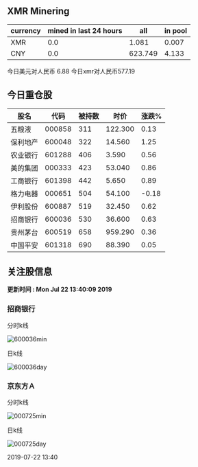 ## XMR Minering

|currency|mined in last 24 hours|all|in pool|
|---|---|---|---|
|XMR|0.0|1.081|0.007|
|CNY|0.0|623.749|4.133|

今日美元对人民币 6.88	今日xmr对人民币577.19


## 今日重仓股 

|股名|代码|被持数|时价|涨跌%|
|---|---|---|---|---|
|五粮液|000858|311|122.300|0.13|
|保利地产|600048|322|14.560|1.25|
|农业银行|601288|406|3.590|0.56|
|美的集团|000333|423|53.040|0.86|
|工商银行|601398|442|5.650|0.89|
|格力电器|000651|504|54.100|-0.18|
|伊利股份|600887|519|32.450|0.62|
|招商银行|600036|530|36.600|0.63|
|贵州茅台|600519|658|959.290|0.36|
|中国平安|601318|690|88.390|0.05|

## 关注股信息
**更新时间 : Mon Jul 22 13:40:09 2019**
### 招商银行 
分时k线

![600036min](http://image.sinajs.cn/newchart/min/n/sh600036.gif)

日k线

![600036day](http://image.sinajs.cn/newchart/daily/n/sh600036.gif)

### 京东方Ａ 
分时k线

![000725min](http://image.sinajs.cn/newchart/min/n/sz000725.gif)

日k线

![000725day](http://image.sinajs.cn/newchart/daily/n/sz000725.gif)

2019-07-22 13:40